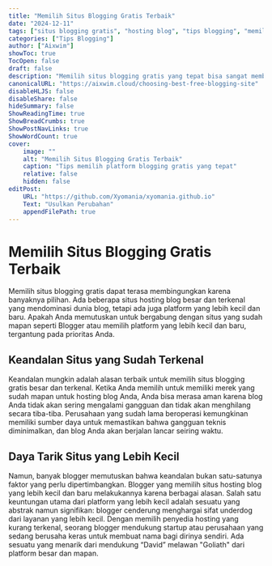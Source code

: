 ```yaml
---
title: "Memilih Situs Blogging Gratis Terbaik"
date: "2024-12-11"
tags: ["situs blogging gratis", "hosting blog", "tips blogging", "memilih platform blog"]
categories: ["Tips Blogging"]
author: ["Aixwim"]
showToc: true
TocOpen: false
draft: false
description: "Memilih situs blogging gratis yang tepat bisa sangat membingungkan. Berikut adalah panduan untuk membantu Anda memilih platform terbaik berdasarkan prioritas Anda."
canonicalURL: "https://aixwim.cloud/choosing-best-free-blogging-site"
disableHLJS: false
disableShare: false
hideSummary: false
ShowReadingTime: true
ShowBreadCrumbs: true
ShowPostNavLinks: true
ShowWordCount: true
cover:
    image: ""
    alt: "Memilih Situs Blogging Gratis Terbaik"
    caption: "Tips memilih platform blogging gratis yang tepat"
    relative: false
    hidden: false
editPost:
    URL: "https://github.com/Xyomania/xyomania.github.io"
    Text: "Usulkan Perubahan"
    appendFilePath: true
---
```


# Memilih Situs Blogging Gratis Terbaik

Memilih situs blogging gratis dapat terasa membingungkan karena banyaknya pilihan. Ada beberapa situs hosting blog besar dan terkenal yang mendominasi dunia blog, tetapi ada juga platform yang lebih kecil dan baru. Apakah Anda memutuskan untuk bergabung dengan situs yang sudah mapan seperti Blogger atau memilih platform yang lebih kecil dan baru, tergantung pada prioritas Anda.

## Keandalan Situs yang Sudah Terkenal

Keandalan mungkin adalah alasan terbaik untuk memilih situs blogging gratis besar dan terkenal. Ketika Anda memilih untuk memiliki merek yang sudah mapan untuk hosting blog Anda, Anda bisa merasa aman karena blog Anda tidak akan sering mengalami gangguan dan tidak akan menghilang secara tiba-tiba. Perusahaan yang sudah lama beroperasi kemungkinan memiliki sumber daya untuk memastikan bahwa gangguan teknis diminimalkan, dan blog Anda akan berjalan lancar seiring waktu.

## Daya Tarik Situs yang Lebih Kecil

Namun, banyak blogger memutuskan bahwa keandalan bukan satu-satunya faktor yang perlu dipertimbangkan. Blogger yang memilih situs hosting blog yang lebih kecil dan baru melakukannya karena berbagai alasan. Salah satu keuntungan utama dari platform yang lebih kecil adalah sesuatu yang abstrak namun signifikan: blogger cenderung menghargai sifat underdog dari layanan yang lebih kecil. Dengan memilih penyedia hosting yang kurang terkenal, seorang blogger mendukung startup atau perusahaan yang sedang berusaha keras untuk membuat nama bagi dirinya sendiri. Ada sesuatu yang menarik dari mendukung “David” melawan "Goliath" dari platform besar dan mapan.
